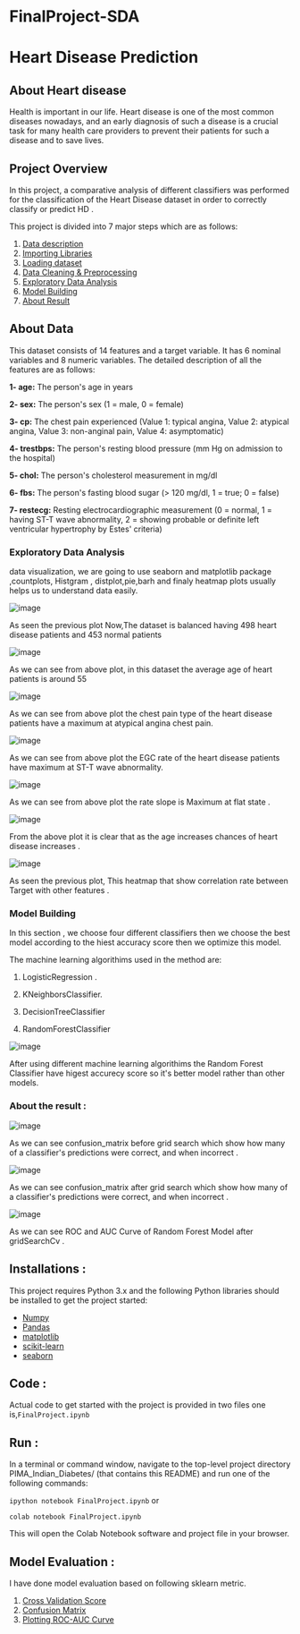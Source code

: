 # FinalProject-SDA
# Heart Disease Prediction 

## About Heart disease
Health is important in our life. Heart disease is one of the most common diseases nowadays, and an early diagnosis of such a disease is a crucial task for many health care providers to prevent their patients for such a disease and to save lives. 
## Project Overview

In this project, a comparative analysis of different classifiers was performed for the classification of the Heart Disease dataset in order to correctly classify or predict HD .

This project is divided into 7 major steps which are as follows:

1. [Data description](#data-desc)
2. [Importing Libraries ](#imp-lib)
3. [Loading dataset](#data-load)
4. [Data Cleaning & Preprocessing](#data-prep)
5. [Exploratory Data Analysis](#data-eda)
6. [Model Building](#data-model)
7. [About Result](#data-conc)


## About Data 

This dataset consists of 14 features and a target variable. It has 6 nominal variables and 8 numeric variables. The detailed description of all the features are as follows:

**1- age:** The person's age in years<br>

**2- sex:** The person's sex (1 = male, 0 = female)<br>

**3- cp:** The chest pain experienced (Value 1: typical angina, Value 2: atypical angina, Value 3: non-anginal pain, Value 4: asymptomatic)<br>

**4- trestbps:** The person's resting blood pressure (mm Hg on admission to the hospital)<br>

**5- chol:** The person's cholesterol measurement in mg/dl<br>

**6- fbs:** The person's fasting blood sugar (> 120 mg/dl, 1 = true; 0 = false)<br>

**7- restecg:** Resting electrocardiographic measurement (0 = normal, 1 = having ST-T wave abnormality, 2 = showing probable or definite left ventricular hypertrophy by Estes' criteria)<br>

### Exploratory Data Analysis

data visualization, we are going to use seaborn and matplotlib package ,countplots, Histgram , distplot,pie,barh and finaly heatmap plots usually helps us to understand data easily.

![image](https://github.com/AfrahAlharbi/pic/blob/main/pic1.png)

As seen the previous plot Now,The dataset is balanced having 498 heart disease patients and 453 normal patients

![image](https://github.com/AfrahAlharbi/pic/blob/main/pic2.png)

As we can see from above plot, in this dataset the average age of heart patients is around 55

![image](https://github.com/AfrahAlharbi/pic/blob/main/pic3.png)

As we can see from above plot  the chest pain type of the heart disease patients have a maximum at atypical angina chest pain.

![image](https://github.com/AfrahAlharbi/pic/blob/main/pic4%20(1).png)

As we can see from above plot  the EGC rate of the heart disease patients have maximum at ST-T wave abnormality.

![image](https://github.com/AfrahAlharbi/pic/blob/main/pic5.png)

As we can see from above plot the  rate slope is Maximum at flat state .


![image](https://github.com/AfrahAlharbi/pic/blob/main/Distribution%20of_numerical_Feature.png)

From the above plot it is clear that as the age increases chances of heart disease increases .

![image](https://github.com/AfrahAlharbi/pic/blob/main/Correlation.png)

As seen the previous plot, This heatmap that show correlation rate between Target with other features .

### Model Building

In this section , we choose four different classifiers then we choose the best model according to the hiest accuracy score then we optimize this model.

 The machine learning algorithims used in the method are:

1.  LogisticRegression .

2.   KNeighborsClassifier.

3.   DecisionTreeClassifier

4.   RandomForestClassifier

![image](https://github.com/AfrahAlharbi/pic/blob/main/Comparing%20Models.png)

After using different machine learning algorithims the Random Forest Classifier have higest accurecy score so it's better model rather than other models.

### About the result :

![image](https://github.com/AfrahAlharbi/pic/blob/main/confiuse%20matrix_before_grid.png)
 
As we can see confusion_matrix before grid search which show how many of a classifier's predictions were correct, and when incorrect .

![image](https://github.com/AfrahAlharbi/pic/blob/main/Confusie_after_grid.png)

As we can see confusion_matrix after grid search which show how many of a classifier's predictions were correct, and when incorrect .

![image](https://github.com/AfrahAlharbi/pic/blob/main/Roc-rf.png)

As we can see ROC and AUC Curve of Random Forest Model after gridSearchCv .

## Installations :
This project requires Python 3.x and the following Python libraries should be installed to get the project started:
- [Numpy](http://www.numpy.org/)
- [Pandas](http://pandas.pydata.org/)
- [matplotlib](https://matplotlib.org/)
- [scikit-learn](https://scikit-learn.org/stable/)
- [seaborn](https://seaborn.pydata.org/installing.html)

## Code :
Actual code to get started with the project is provided in two files one is,```FinalProject.ipynb```

## Run :
In a terminal or command window, navigate to the top-level project directory PIMA_Indian_Diabetes/ (that contains this README) and run one of the following commands:

```ipython notebook FinalProject.ipynb```
or

```colab notebook FinalProject.ipynb```

This will open the Colab Notebook software and project file in your browser.

## Model Evaluation :
I have done model evaluation based on following sklearn metric.
1. [Cross Validation Score](https://scikit-learn.org/stable/modules/generated/sklearn.model_selection.cross_val_score.html)
2. [Confusion Matrix](https://scikit-learn.org/stable/modules/generated/sklearn.metrics.confusion_matrix.html)
3. [Plotting ROC-AUC Curve](https://en.wikipedia.org/wiki/Receiver_operating_characteristic)

